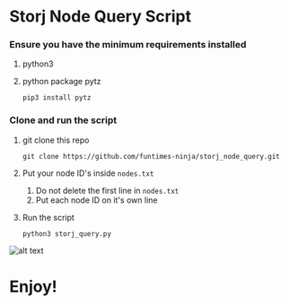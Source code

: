 
# Storj Node Query Script

### Ensure you have the minimum requirements installed
1. python3
2. python package pytz

	`pip3 install pytz`


### Clone and run the script
1. git clone this repo

	`git clone https://github.com/funtimes-ninja/storj_node_query.git`
    
2. Put your node ID's inside `nodes.txt`
    1. Do not delete the first line in `nodes.txt`
    2. Put each node ID on it's own line

3. Run the script

    `python3 storj_query.py`

![alt text](https://github.com/funtimes-ninja/storj_node_query/blob/master/query_example.png)
# Enjoy!



